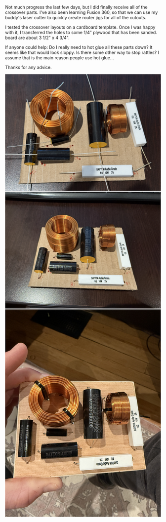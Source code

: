Not much progress the last few days, but I did finally receive all of the crossover parts. I've also been learning Fusion 360, so that we can use my buddy's laser cutter to quickly create router jigs for all of the cutouts.

I tested the crossover layouts on a cardboard template. Once I was happy with it, I transferred the holes to some 1/4" plywood that has been sanded. board are about 3 1/2" x 4 3/4".

If anyone could help: Do I really need to hot glue all these parts down? It seems like that would look sloppy. Is there some other way to stop rattles? I assume that is the main reason people use hot glue...

Thanks for any advice.

![image](/build-pics/IMG_6022.JPG)
![image](/build-pics/IMG_6023.JPG)
![image](/build-pics/IMG_6024.JPG)